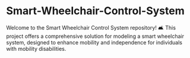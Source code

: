 # Smart-Wheelchair-Control-System
Welcome to the Smart Wheelchair Control System repository! 🛋️ This project offers a comprehensive solution for modeling a smart wheelchair system, designed to enhance mobility and independence for individuals with mobility disabilities.
